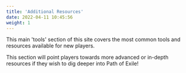 ```yaml
---
title: 'Additional Resources'
date: 2022-04-11 10:45:56
weight: 1
---
```


This main 'tools' section of this site covers the most common tools and resources available for new players.

This section will point players towards more advanced or in-depth resources if they wish to dig deeper into Path of Exile!